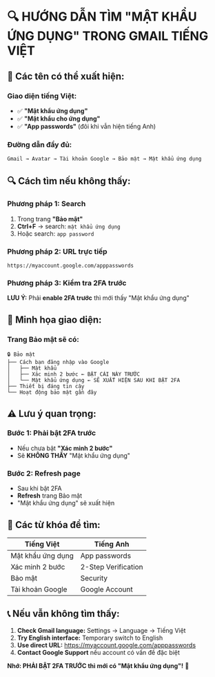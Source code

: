 # 🔍 HƯỚNG DẪN TÌM "MẬT KHẨU ỨNG DỤNG" TRONG GMAIL TIẾNG VIỆT

## 📍 **Các tên có thể xuất hiện:**

### Giao diện tiếng Việt:
- ✅ **"Mật khẩu ứng dụng"**
- ✅ **"Mật khẩu cho ứng dụng"** 
- ✅ **"App passwords"** (đôi khi vẫn hiện tiếng Anh)

### Đường dẫn đầy đủ:
```
Gmail → Avatar → Tài khoản Google → Bảo mật → Mật khẩu ứng dụng
```

## 🔍 **Cách tìm nếu không thấy:**

### Phương pháp 1: Search
1. Trong trang **"Bảo mật"**
2. **Ctrl+F** → search: `mật khẩu ứng dụng`
3. Hoặc search: `app password`

### Phương pháp 2: URL trực tiếp
```
https://myaccount.google.com/apppasswords
```

### Phương pháp 3: Kiểm tra 2FA trước
**LƯU Ý:** Phải **enable 2FA trước** thì mới thấy "Mật khẩu ứng dụng"

## 📱 **Minh họa giao diện:**

### Trang Bảo mật sẽ có:
```
🔒 Bảo mật
├── Cách bạn đăng nhập vào Google
│   ├── Mật khẩu
│   ├── Xác minh 2 bước ← BẬT CÁI NÀY TRƯỚC
│   └── Mật khẩu ứng dụng ← SẼ XUẤT HIỆN SAU KHI BẬT 2FA
├── Thiết bị đáng tin cậy
└── Hoạt động bảo mật gần đây
```

## ⚠️ **Lưu ý quan trọng:**

### Bước 1: Phải bật 2FA trước
- Nếu chưa bật **"Xác minh 2 bước"**
- Sẽ **KHÔNG THẤY** "Mật khẩu ứng dụng"

### Bước 2: Refresh page
- Sau khi bật 2FA
- **Refresh** trang Bảo mật
- "Mật khẩu ứng dụng" sẽ xuất hiện

## 🎯 **Các từ khóa để tìm:**

| Tiếng Việt | Tiếng Anh |
|------------|-----------|
| Mật khẩu ứng dụng | App passwords |
| Xác minh 2 bước | 2-Step Verification |
| Bảo mật | Security |
| Tài khoản Google | Google Account |

## 📞 **Nếu vẫn không tìm thấy:**

1. **Check Gmail language:** Settings → Language → Tiếng Việt
2. **Try English interface:** Temporary switch to English
3. **Use direct URL:** https://myaccount.google.com/apppasswords
4. **Contact Google Support** nếu account có vấn đề đặc biệt

**Nhớ: PHẢI BẬT 2FA TRƯỚC thì mới có "Mật khẩu ứng dụng"!** 🔑
